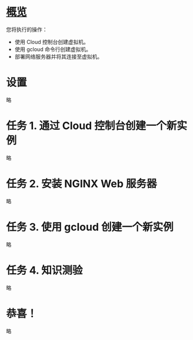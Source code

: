 # [概览](https://www.cloudskillsboost.google/course_sessions/5373525/labs/376198)
您将执行的操作：
* 使用 Cloud 控制台创建虚拟机。
* 使用 gcloud 命令行创建虚拟机。
* 部署网络服务器并将其连接至虚拟机。

# 设置
略

# 任务 1. 通过 Cloud 控制台创建一个新实例
略

# 任务 2. 安装 NGINX Web 服务器
略

# 任务 3. 使用 gcloud 创建一个新实例
略

# 任务 4. 知识测验
略

# 恭喜！
略

